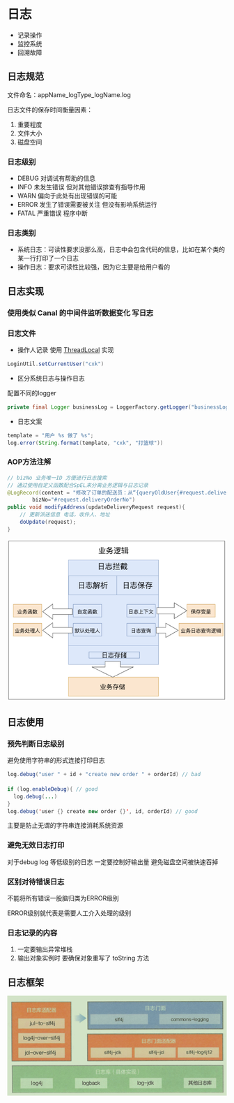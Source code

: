 # 日志

- 记录操作
- 监控系统
- 回溯故障

## 日志规范

文件命名：appName_logType_logName.log

日志文件的保存时间衡量因素：

1. 重要程度
2. 文件大小
3. 磁盘空间

### 日志级别

- DEBUG 对调试有帮助的信息
- INFO 未发生错误 但对其他错误排查有指导作用
- WARN 偏向于此处有出现错误的可能
- ERROR 发生了错误需要被关注 但没有影响系统运行
- FATAL 严重错误 程序中断

### 日志类别

- 系统日志：可读性要求没那么高，日志中会包含代码的信息，比如在某个类的某一行打印了一个日志
- 操作日志：要求可读性比较强，因为它主要是给用户看的

## 日志实现

### 使用类似 Canal 的中间件监听数据变化 写日志

### 日志文件

- 操作人记录 使用 [ThreadLocal](/编程语言/JAVA/JAVA并发编程/并发工具类.md#ThreadLocal) 实现

```java
LoginUtil.setCurrentUser("cxk")
```

- 区分系统日志与操作日志

配置不同的logger

```java
private final Logger businessLog = LoggerFactory.getLogger("businessLog");
```

- 日志文案

```java
template = "用户 %s 做了 %s";
log.error(String.format(template, "cxk", "打篮球"))
```

### AOP方法注解

```java
// bizNo 业务唯一ID 方便进行日志搜索
// 通过使用自定义函数配合SpEL来分离业务逻辑与日志记录
@LogRecord(content = "修改了订单的配送员：从“{queryOldUser{#request.deliveryOrderNo()}}”, 修改到“{deveryUser{#request.userId}}”",
        bizNo="#request.deliveryOrderNo")
public void modifyAddress(updateDeliveryRequest request){
    // 更新派送信息 电话，收件人、地址
    doUpdate(request);
}
```

![AOP日志设计](/assets/20221711756.png)

## 日志使用

### 预先判断日志级别

避免使用字符串的形式连接打印日志

```java
log.debug("user " + id + "create new order " + orderId) // bad

if (log.enableDebug){ // good
  log.debug(...)
}
log.debug('user {} create new order {}', id, orderId) // good
```

主要是防止无谓的字符串连接消耗系统资源

### 避免无效日志打印

对于debug log 等低级别的日志 一定要控制好输出量 避免磁盘空间被快速吞掉

### 区别对待错误日志

不能将所有错误一股脑归类为ERROR级别

ERROR级别就代表是需要人工介入处理的级别

### 日志记录的内容

1. 一定要输出异常堆栈
2. 输出对象实例时 要确保对象重写了 toString 方法

## 日志框架

![日志框架](/assets/屏幕截图%202020-09-19%20114841.png)
